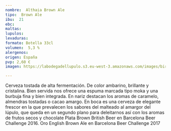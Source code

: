 ```yaml
---
nombre:  Althaia Brown Ale
tipo:  Brown Ale
ibu:  21
ebc:
maltas: 
lupulos: 
levaduras: 
formato: Botella 33cl
volumen:  5,3 %
alergenos: 
origen: España
pvp: 2,60 €
imagen: https://labodegadellupulo.s3.eu-west-3.amazonaws.com/images/birras/althaiabrown.jpg

---
```

Cerveza tostada de alta fermentación. De color ambarino, brillante y cristalina. Bien servida nos ofrece una espuma marcada tipo moka y una burbuja fina y bien integrada. En nariz destacan los aromas de caramelo, almendras tostadas o cacao amargo. En boca es una cerveza de elegante frescor en la que prevalecen los sabores del malteado al amargor del lúpulo, que queda en un segundo plano para deleitarnos así con los aromas de frutos secos y chocolate
Plata Brown British Beer en Barcelona Beer Challenge 2016.
 Oro English Brown Ale en Barcelona Beer Challenge 2017

















